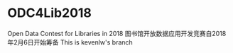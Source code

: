 # ODC4Lib2018
Open Data Contest for Libraries in 2018
图书馆开放数据应用开发竞赛自2018年2月6日开始筹备
This is kevenlw's branch
